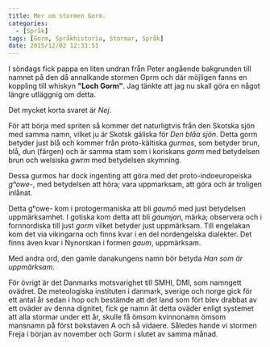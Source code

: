 ```yaml
---
title: Mer om stormen Gorm.
categories:
  - [Språk]
tags: [Gorm, Språkhistoria, Stormar, Språk]
date: 2015/12/02 12:33:51
---
```

I söndags fick pappa en liten undran från Peter angående bakgrunden till namnet på den då annalkande stormen Gprm  och där möjligen fanns en koppling till whiskyn **"Loch Gorm"**. Jag tänkte att jag nu skall göra en något längre utläggnig om detta.

Det mycket korta svaret är *Nej*.

För att börja med spriten så kommer det naturligtvis från den Skotska sjön med samma namn, vilket ju är Skotsk gäliska för *Den blåa sjön*. Detta gorm betyder just blå och kommer från proto-kältiska *gurmos*, som betyder brun, blå, dun (färgen) och är samma stam som i koriskans *gorm* med betydelsen brun och welsiska *gwrm* med betydelsen skymning.

Dessa gurmos har dock ingenting att göra med det proto-indoeuropeiska *gʰowe-*, med betydelsen att höra; vara uppmarksam, att göra och är troligen inlånat.

Detta gʰowe- kom i protogermaniska att bli *gaumō* med just betydelsen uppmärksamhet. I gotiska kom detta att bli *gaumjan*, märka; observera och i fornnordiska till just *gorm* vilket betyder just uppmärksam. Till engelakan kom det via vikingarna och finns kvar i en del nordengelska dialekter. Det finns även kvar i Nynorskan i formen *gaum*, uppmärksam.

Med andra ord, den gamle danakungens namn bör betyda *Han som är uppmärksam*.

För övrigt är det Danmarks motsvarighet till SMHI, DMI, som namngett ovädret. De meteologiska instituten i danmark, sverige och norge gick för ett antal år sedan i hop och bestämde att det land som fört blev drabbat av ett oväder av denna dignitet, fick ge namn åt detta oväder enligt systemet att alla stormar under ett år, skulle få ömsom kvinnonamn ömsom mansnamn på först bokstaven A och så vidaere. Således hande vi stormen Freja i början av november och Gorm i slutet av samma månad.
